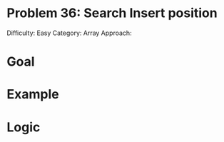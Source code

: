 # Problem 36: Search Insert position
Difficulty: Easy
Category: Array
Approach: 

# Goal 


# Example


# Logic